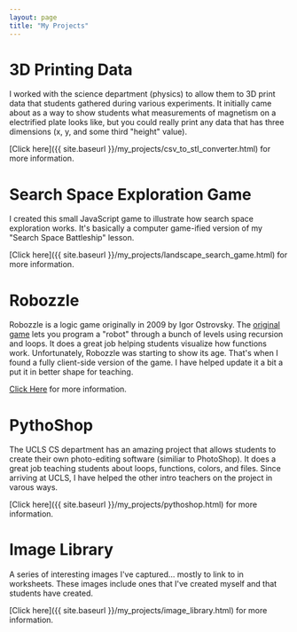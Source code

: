 ```yaml
---
layout: page
title: "My Projects"
---
```


# 3D Printing Data

I worked with the science department (physics) to allow them to 3D print data
that students gathered during various experiments. It initially came about as a
way to show students what measurements of magnetism on a electrified plate looks
like, but you could really print any data that has three dimensions (x, y, and
some third "height" value).

[Click here]({{ site.baseurl }}/my_projects/csv_to_stl_converter.html) for more information.

# Search Space Exploration Game

I created this small JavaScript game to illustrate how search space exploration
works. It's basically a computer game-ified version of my "Search Space Battleship"
lesson.

[Click here]({{ site.baseurl }}/my_projects/landscape_search_game.html) for more information.

# Robozzle

Robozzle is a logic game originally in 2009 by Igor Ostrovsky. The
[original game](http://www.robozzle.com/beta/) lets you program a "robot"
through a bunch of levels using recursion and loops. It does a great job
helping students visualize how functions work. Unfortunately, Robozzle was
starting to show its age. That's when I found a fully client-side version
of the game. I have helped update it a bit a put it in better shape for teaching.

[Click Here](https://github.com/alexanderson1993/robozzle-react) for more information.

# PythoShop

The UCLS CS department has an amazing project that allows students to create their
own photo-editing software (similiar to PhotoShop). It does a great job teaching
students about loops, functions, colors, and files. Since arriving at UCLS, I
have helped the other intro teachers on the project in varous ways.

[Click here]({{ site.baseurl }}/my_projects/pythoshop.html) for more information.

# Image Library

A series of interesting images I've captured... mostly to link to in worksheets.
These images include ones that I've created myself and that students have
created.

[Click here]({{ site.baseurl }}/my_projects/image_library.html) for more information.
